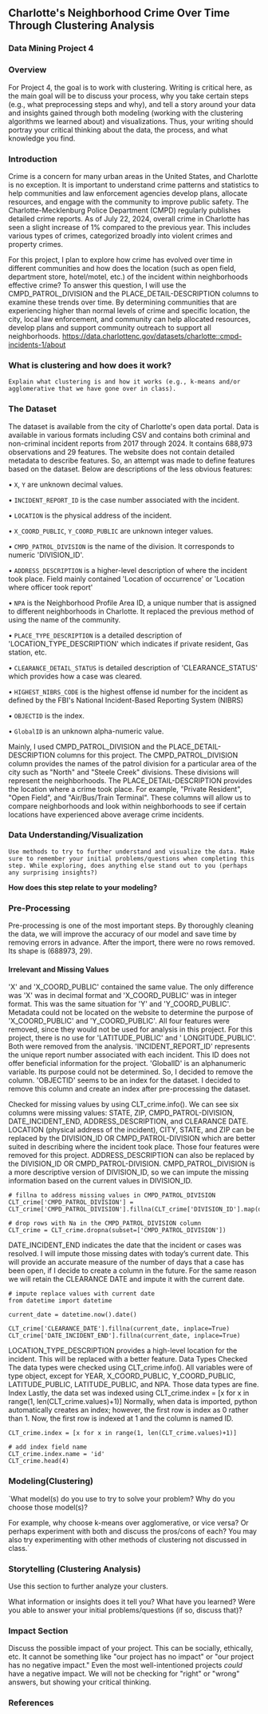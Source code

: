 ## **Charlotte's Neighborhood Crime Over Time Through Clustering Analysis**
### **Data Mining Project 4**

### **Overview**
For Project 4, the goal is to work with clustering.  Writing is critical here, as the main goal will be to discuss your process, why you take certain steps (e.g., what preprocessing steps and why), and tell a story around your data and insights gained through both modeling (working with the clustering algorithms we learned about) and visualizations. Thus, your writing should portray your critical thinking about the data, the process, and what knowledge you find.

### **Introduction**
Crime is a concern for many urban areas in the United States, and Charlotte is no exception. It is important to understand crime patterns and statistics to help communities and law enforcement agencies develop plans, allocate resources, and engage with the community to improve public safety. The Charlotte-Mecklenburg Police Department (CMPD) regularly publishes detailed crime reports. As of July 22, 2024, overall crime in Charlotte has seen a slight increase of 1% compared to the previous year. This includes various types of crimes, categorized broadly into violent crimes and property crimes.

For this project, I plan to explore how crime has evolved over time in different communities and how does the location (such as open field, department store, hotel/motel, etc.) of the incident within neighborhoods effective crime? To answer this question, I will use the CMPD_PATROL_DIVISION and the PLACE_DETAIL-DESCRIPTION columns to examine these trends over time. By determining communities that are experiencing higher than normal levels of crime and specific location, the city, local law enforcement, and community can help allocated resources, develop plans and support community outreach to support all neighborhoods.
https://data.charlottenc.gov/datasets/charlotte::cmpd-incidents-1/about

### **What is clustering and how does it work?**
`Explain what clustering is and how it works (e.g., k-means and/or agglomerative that we have gone over in class).`

### **The Dataset**

The dataset is available from the city of Charlotte's open data portal. Data is available in various formats including CSV and contains both criminal and non-criminal incident reports from 2017 through 2024. It contains 688,973 observations and 29 features.  The website does not contain detailed metadata to describe features. So, an attempt was made to define features based on the dataset. Below are descriptions of the less obvious features:

•	`X`, `Y` are unknown decimal values.

•	`INCIDENT_REPORT_ID` is the case number associated with the incident.

•	`LOCATION` is the physical address of the incident.

•	`X_COORD_PUBLIC`, `Y_COORD_PUBLIC` are unknown integer values.

•	`CMPD_PATROL_DIVISION` is the name of the division. It corresponds to numeric 'DIVISION_ID'.

•	`ADDRESS_DESCRIPTION` is a higher-level description of where the incident took place. Field mainly contained 'Location of occurrence' or 'Location where officer took report'

•	`NPA` is the Neighborhood Profile Area ID, a unique number that is assigned to different neighborhoods in Charlotte. It replaced the previous method of using the name of the community.

•	`PLACE_TYPE_DESCRIPTION` is a detailed description of 'LOCATION_TYPE_DESCRIPTION' which indicates if private resident, Gas station, etc.

•	`CLEARANCE_DETAIL_STATUS` is detailed description of 'CLEARANCE_STATUS' which provides how a case was cleared.

•	`HIGHEST_NIBRS_CODE` is the highest offense id number for the incident as defined by the FBI's National Incident-Based Reporting System (NIBRS)

•	`OBJECTID` is the index.

•	`GlobalID` is an unknown alpha-numeric value.

Mainly, I used CMPD_PATROL_DIVISION and the PLACE_DETAIL-DESCRIPTION columns for this project. The CMPD_PATROL_DIVISION column provides the names of the patrol division for a particular area of the city such as "North" and "Steele Creek" divisions. These divisions will represent the neighborhoods. The PLACE_DETAIL-DESCRIPTION provides the location where a crime took place. For example, "Private Resident", "Open Field", and "Air/Bus/Train Terminal". These columns will allow us to compare neighborhoods and look within neighborhoods to see if certain locations have experienced above average crime incidents.


### **Data Understanding/Visualization**
`Use methods to try to further understand and visualize the data. Make sure to remember your initial problems/questions when completing this step.
While exploring, does anything else stand out to you (perhaps any surprising insights?)`

**How does this step relate to your modeling?**


### **Pre-Processing**

Pre-processing is one of the most important steps. By thoroughly cleaning the data, we will improve the accuracy of our model and save time by removing errors in advance.  After the import, there were no rows removed. Its shape is (688973, 29).

#### Irrelevant and Missing Values
'X' and 'X_COORD_PUBLIC' contained the same value. The only difference was 'X' was in decimal format and 'X_COORD_PUBLIC' was in integer format. This was the same situation for 'Y' and 'Y_COORD_PUBLIC'. Metadata could not be located on the website to determine the purpose of 'X_COORD_PUBLIC' and 'Y_COORD_PUBLIC'. All four features were removed, since they would not be used for analysis in this project.
For this project, there is no use for 'LATITUDE_PUBLIC' and ' LONGITUDE_PUBLIC'. Both were removed from the analysis.
'INCIDENT_REPORT_ID' represents the unique report number associated with each incident. This ID does not offer beneficial information for the project.
'GlobalID' is an alphanumeric variable. Its purpose could not be determined. So, I decided to remove the column.
'OBJECTID' seems to be an index for the dataset. I decided to remove this column and create an index after pre-processing the dataset.

Checked for missing values by using CLT_crime.info(). We can see six columns were missing values: STATE, ZIP, CMPD_PATROL-DIVISION, DATE_INCIDENT_END, ADDRESS_DESCRIPTION, and CLEARANCE DATE.
LOCATION (physical address of the incident), CITY, STATE, and ZIP can be replaced by the DIVISION_ID OR CMPD_PATROL-DIVISION which are better suited in describing where the incident took place. Those four features were removed for this project.
ADDRESS_DESCRIPTION can also be replaced by the DIVISION_ID OR CMPD_PATROL-DIVISION.
CMPD_PATROL_DIVISION is a more descriptive version of DIVISION_ID, so we can impute the missing information based on the current values in DIVISION_ID.
```
# fillna to address missing values in CMPD_PATROL_DIVISION
CLT_crime['CMPD_PATROL_DIVISION'] = CLT_crime['CMPD_PATROL_DIVISION'].fillna(CLT_crime['DIVISION_ID'].map(division_mapping))

# drop rows with Na in the CMPD_PATROL_DIVISION column
CLT_crime = CLT_crime.dropna(subset=['CMPD_PATROL_DIVISION'])
```

DATE_INCIDENT_END indicates the date that the incident or cases was resolved. I will impute those missing dates with today’s current date. This will provide an accurate measure of the number of days that a case has been open, if I decide to create a column in the future. For the same reason we will retain the CLEARANCE DATE and impute it with the current date.
```
# impute replace values with current date
from datetime import datetime

current_date = datetime.now().date()

CLT_crime['CLEARANCE_DATE'].fillna(current_date, inplace=True)
CLT_crime['DATE_INCIDENT_END'].fillna(current_date, inplace=True)
```
LOCATION_TYPE_DESCRIPTION provides a high-level location for the incident. This will be replaced with a better feature.
Data Types Checked
The data types were checked using CLT_crime.info(). All variables were of type object, except for YEAR, X_COORD_PUBLIC, Y_COORD_PUBLIC, LATITUDE_PUBLIC, LATITUDE_PUBLIC, and NPA. Those data types are fine.
Index
Lastly, the data set was indexed using CLT_crime.index = [x for x in range(1, len(CLT_crime.values)+1)] Normally, when data is imported, python automatically creates an index; however, the first row is index as 0 rather than 1. Now, the first row is indexed at 1 and the column is named ID.
```
CLT_crime.index = [x for x in range(1, len(CLT_crime.values)+1)]

# add index field name
CLT_crime.index.name = 'id'
CLT_crime.head(4)
```

### **Modeling(Clustering)**
`What model(s) do you use to try to solve your problem? Why do you choose those model(s)?

For example, why choose k-means over agglomerative, or vice versa? Or perhaps experiment with both and discuss the pros/cons of each? You may also try experimenting with other methods of clustering not discussed in class.`


### **Storytelling (Clustering Analysis)**
Use this section to further analyze your clusters.

What information or insights does it tell you? What have you learned? Were you able to answer your initial problems/questions (if so, discuss that)?


### **Impact Section**
Discuss the possible impact of your project. This can be socially, ethically, etc. It cannot be something like "our project has no impact" or "our project has no negative impact." Even the most well-intentioned projects *could* have a negative impact. We will not be checking for "right" or "wrong" answers, but showing your critical thinking.


### **References**
